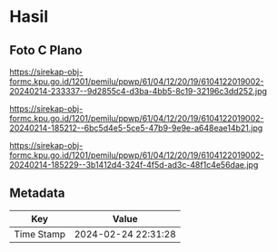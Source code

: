 # Hasil

## Foto C Plano

https://sirekap-obj-formc.kpu.go.id/1201/pemilu/ppwp/61/04/12/20/19/6104122019002-20240214-233337--9d2855c4-d3ba-4bb5-8c19-32196c3dd252.jpg

https://sirekap-obj-formc.kpu.go.id/1201/pemilu/ppwp/61/04/12/20/19/6104122019002-20240214-185212--6bc5d4e5-5ce5-47b9-9e9e-a648eae14b21.jpg

https://sirekap-obj-formc.kpu.go.id/1201/pemilu/ppwp/61/04/12/20/19/6104122019002-20240214-185229--3b1412d4-324f-4f5d-ad3c-48f1c4e56dae.jpg


## Metadata

| Key        | Value               |
| ---------- | ------------------- |
| Time Stamp | 2024-02-24 22:31:28 |



